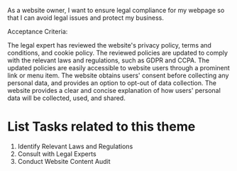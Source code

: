As a website owner, I want to ensure legal compliance for my webpage so that I can avoid legal
issues and protect my business.

Acceptance Criteria:

The legal expert has reviewed the website's privacy policy, terms and conditions, and cookie policy.
The reviewed policies are updated to comply with the relevant laws and regulations, such as GDPR and CCPA.
The updated policies are easily accessible to website users through a prominent link or menu item.
The website obtains users' consent before collecting any personal data, and provides an option to opt-out of data 
collection.
The website provides a clear and concise explanation of how users' personal data will be collected, used, and shared.


# List Tasks related to this theme
1. Identify Relevant Laws and Regulations
2. Consult with Legal Experts
3. Conduct Website Content Audit
